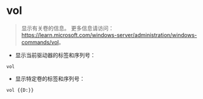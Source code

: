 # vol

> 显示有关卷的信息。
> 更多信息请访问：<https://learn.microsoft.com/windows-server/administration/windows-commands/vol>。

- 显示当前驱动器的标签和序列号：

`vol`

- 显示特定卷的标签和序列号：

`vol {{D:}}`